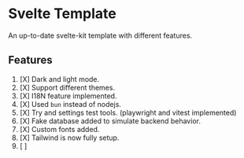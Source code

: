 # Svelte Template

An up-to-date svelte-kit template with different features.

## Features

1. [X] Dark and light mode.
2. [X] Support different themes.
3. [X] I18N feature implemented.
4. [X] Used `bun` instead of nodejs.
5. [X] Try and settings test tools. (playwright and vitest implemented)
6. [X] Fake database added to simulate backend behavior.
7. [X] Custom fonts added.
8. [X] Tailwind is now fully setup.
9. [ ] 
